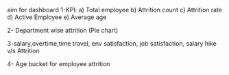aim for dashboard
1-KPI:
a) Total employee
b) Attrition count
c) Attrition rate
d) Active Employee
e) Average age

2- Department wise attrition (Pie chart)

3-salary,overtime,time travel, env satisfaction, job satisfaction, salary hike v/s Attrition

4- Age bucket for employee attrition
